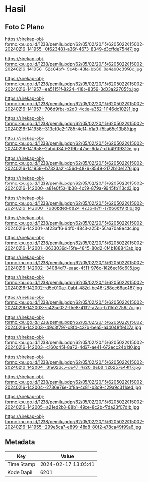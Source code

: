 # Hasil

## Foto C Plano

https://sirekap-obj-formc.kpu.go.id/1238/pemilu/pdpr/62/05/02/20/15/6205022015002-20240216-141955--0f623483-a36f-4673-8349-d3cffde754d7.jpg

https://sirekap-obj-formc.kpu.go.id/1238/pemilu/pdpr/62/05/02/20/15/6205022015002-20240216-141956--52e64bf4-9e4b-43fa-bb30-0e4ab0c3958c.jpg

https://sirekap-obj-formc.kpu.go.id/1238/pemilu/pdpr/62/05/02/20/15/6205022015002-20240216-141957--ea51151f-8224-418b-8359-3d03a227055b.jpg

https://sirekap-obj-formc.kpu.go.id/1238/pemilu/pdpr/62/05/02/20/15/6205022015002-20240216-141957--706d9fbe-b2d0-4cde-a352-11146dc10291.jpg

https://sirekap-obj-formc.kpu.go.id/1238/pemilu/pdpr/62/05/02/20/15/6205022015002-20240216-141958--313cf0c2-1785-4c14-b1a9-f5ba65e13b89.jpg

https://sirekap-obj-formc.kpu.go.id/1238/pemilu/pdpr/62/05/02/20/15/6205022015002-20240216-141958--2abdd340-219b-475e-9da7-dfb491f9310e.jpg

https://sirekap-obj-formc.kpu.go.id/1238/pemilu/pdpr/62/05/02/20/15/6205022015002-20240216-141959--b7323a2f-c56d-4826-8549-2172b10e1276.jpg

https://sirekap-obj-formc.kpu.go.id/1238/pemilu/pdpr/62/05/02/20/15/6205022015002-20240216-142000--a81e0f53-1b38-4c59-879a-9645fb113cd3.jpg

https://sirekap-obj-formc.kpu.go.id/1238/pemilu/pdpr/62/05/02/20/15/6205022015002-20240216-142000--7988bded-d824-4236-a7f1-a7d686f91d16.jpg

https://sirekap-obj-formc.kpu.go.id/1238/pemilu/pdpr/62/05/02/20/15/6205022015002-20240216-142001--af23aff6-64f0-4843-a25b-50aa70a8e43c.jpg

https://sirekap-obj-formc.kpu.go.id/1238/pemilu/pdpr/62/05/02/20/15/6205022015002-20240216-142001--0633039d-15fe-4845-80d2-0f4b188843ab.jpg

https://sirekap-obj-formc.kpu.go.id/1238/pemilu/pdpr/62/05/02/20/15/6205022015002-20240216-142002--34084d17-eaac-4511-976c-1626ec16c605.jpg

https://sirekap-obj-formc.kpu.go.id/1238/pemilu/pdpr/62/05/02/20/15/6205022015002-20240216-142002--d5c010ae-0abf-482d-be46-288ec66ac487.jpg

https://sirekap-obj-formc.kpu.go.id/1238/pemilu/pdpr/62/05/02/20/15/6205022015002-20240216-142003--c425c032-f5e8-4132-a2ac-0d15b2759a7c.jpg

https://sirekap-obj-formc.kpu.go.id/1238/pemilu/pdpr/62/05/02/20/15/6205022015002-20240216-142003--49c3f797-c8f4-437b-bea5-ad4048f9437a.jpg

https://sirekap-obj-formc.kpu.go.id/1238/pemilu/pdpr/62/05/02/20/15/6205022015002-20240216-142003--c160c451-8a72-4d67-ae41-672ecc24b1d0.jpg

https://sirekap-obj-formc.kpu.go.id/1238/pemilu/pdpr/62/05/02/20/15/6205022015002-20240216-142004--8fa02dc5-de47-4a20-8eb8-92b257e44ff7.jpg

https://sirekap-obj-formc.kpu.go.id/1238/pemilu/pdpr/62/05/02/20/15/6205022015002-20240216-142004--2736e76e-0f8a-4d81-b3c9-429a9c311ded.jpg

https://sirekap-obj-formc.kpu.go.id/1238/pemilu/pdpr/62/05/02/20/15/6205022015002-20240216-142005--a21ed2b8-88b1-49ce-8c2b-f7da23f07d1b.jpg

https://sirekap-obj-formc.kpu.go.id/1238/pemilu/pdpr/62/05/02/20/15/6205022015002-20240216-141955--299e5ca7-e899-48d8-80f2-e78ca49f99a6.jpg


## Metadata

| Key        | Value               |
| ---------- | ------------------- |
| Time Stamp | 2024-02-17 13:05:41 |
| Kode Dapil | 6201                |



